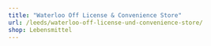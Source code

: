 ```yaml
---
title: "Waterloo Off License & Convenience Store"
url: /leeds/waterloo-off-license-und-convenience-store/
shop: Lebensmittel
---
```


